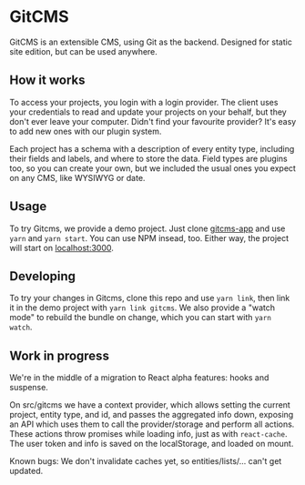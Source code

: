 GitCMS
======

GitCMS is an extensible CMS, using Git as the backend. Designed for static site
edition, but can be used anywhere.

How it works
------------

To access your projects, you login with a login provider. The client uses your
credentials to read and update your projects on your behalf, but they don't
ever leave your computer.
Didn't find your favourite provider?
It's easy to add new ones with our plugin system.

Each project has a schema with a description of every entity type, including
their fields and labels, and where to store the data.
Field types are plugins too, so you can create your own, but we included the
usual ones you expect on any CMS, like WYSIWYG or date.

Usage
-----

To try Gitcms, we provide a demo project. Just clone
[gitcms-app](https://github.com/mancontr/gitcms-app) and use `yarn` and
`yarn start`. You can use NPM insead, too.
Either way, the project will start on [localhost:3000](http://localhost:3000).

Developing
----------

To try your changes in Gitcms, clone this repo and use `yarn link`, then link it
in the demo project with `yarn link gitcms`. We also provide a "watch mode" to
rebuild the bundle on change, which you can start with `yarn watch`.

Work in progress
----------------

We're in the middle of a migration to React alpha features: hooks and suspense.

On src/gitcms we have a context provider, which allows setting the current
project, entity type, and id, and passes the aggregated info down, exposing
an API which uses them to call the provider/storage and perform all actions.
These actions throw promises while loading info, just as with `react-cache`.
The user token and info is saved on the localStorage, and loaded on mount.

Known bugs: We don't invalidate caches yet, so entities/lists/...
can't get updated.
